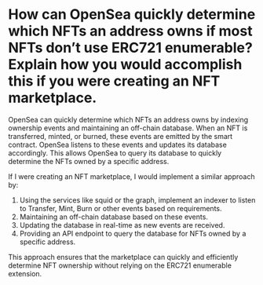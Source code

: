 # How can OpenSea quickly determine which NFTs an address owns if most NFTs don’t use ERC721 enumerable? Explain how you would accomplish this if you were creating an NFT marketplace.



OpenSea can quickly determine which NFTs an address owns by indexing ownership events and maintaining an off-chain database. When an NFT is transferred, minted, or burned, these events are emitted by the smart contract. OpenSea listens to these events and updates its database accordingly. This allows OpenSea to query its database to quickly determine the NFTs owned by a specific address.

If I were creating an NFT marketplace, I would implement a similar approach by:

1. Using the services like squid or the graph, implement an indexer to listen to Transfer, Mint, Burn or other events based on requirements.
2. Maintaining an off-chain database based on these events.
3. Updating the database in real-time as new events are received.
4. Providing an API endpoint to query the database for NFTs owned by a specific address.

This approach ensures that the marketplace can quickly and efficiently determine NFT ownership without relying on the ERC721 enumerable extension.

